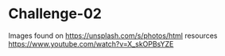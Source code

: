 # Challenge-02
Images found on https://unsplash.com/s/photos/html
resources https://www.youtube.com/watch?v=X_skOPBsYZE